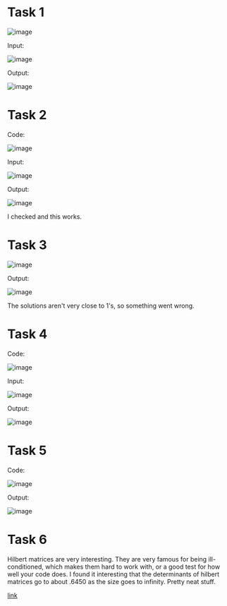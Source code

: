 # Task 1

![image](https://user-images.githubusercontent.com/89805209/143985815-04d1d03d-d30e-4a3b-9198-e5e4e6478f96.png)

Input:

![image](https://user-images.githubusercontent.com/89805209/143985845-6cb9391a-4551-4af8-bbce-3c4af512692f.png)

Output:

![image](https://user-images.githubusercontent.com/89805209/143985870-54f7cce5-ede5-4709-bb85-396e71026a32.png)


# Task 2

Code:

![image](https://user-images.githubusercontent.com/89805209/143985896-6ff8b836-9683-4514-837a-1329bc07c91e.png)

Input:

![image](https://user-images.githubusercontent.com/89805209/143985935-d19fdd1e-8446-42bf-a44d-685fd3b0c712.png)

Output:

![image](https://user-images.githubusercontent.com/89805209/143985966-24653f24-4d4b-408f-8c74-4de8135d2757.png)

I checked and this works.

# Task 3

![image](https://user-images.githubusercontent.com/89805209/143990339-edacdd53-1407-460d-b4ee-6fbf56ba1760.png)

Output:

![image](https://user-images.githubusercontent.com/89805209/143990303-5711344b-fdae-41f3-afd9-af3897f273ec.png)

The solutions aren't very close to 1's, so something went wrong.

# Task 4

Code:

![image](https://user-images.githubusercontent.com/89805209/143986008-dbb83e99-24a3-49eb-866e-9d32da8a42c3.png)

Input:

![image](https://user-images.githubusercontent.com/89805209/143986026-e4b20fcf-1d2c-4690-a385-3268472e004d.png)

Output:

![image](https://user-images.githubusercontent.com/89805209/143986046-469d0281-09a1-4e12-ace9-ec57b99bec71.png)


# Task 5

Code:

![image](https://user-images.githubusercontent.com/89805209/143990560-973bcf79-e1b7-402e-91a1-7dd63c544fce.png)

Output:

![image](https://user-images.githubusercontent.com/89805209/143990570-3b9edf0a-c02b-423e-8930-c3b24c9ce6d6.png)

# Task 6

Hilbert matrices are very interesting. They are very famous for being ill-conditioned, which makes them hard to work with, or a good test for how well your code does. I found it interesting that the determinants of hilbert matrices go to about .6450 as the size goes to infinity. Pretty neat stuff.

[link](https://en.wikipedia.org/wiki/Hilbert_matrix)
